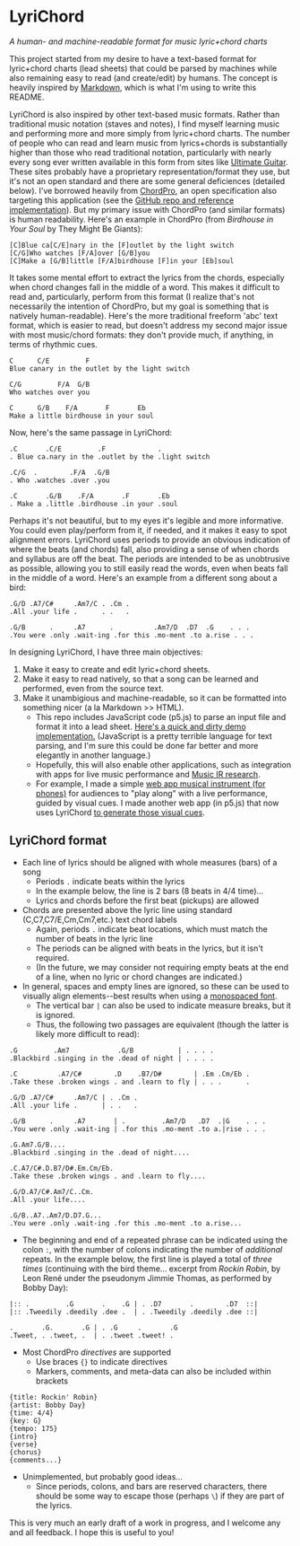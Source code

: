 # LyriChord
*A human- and machine-readable format for music lyric+chord charts*

This project started from my desire to have a text-based format for lyric+chord charts (lead sheets) that could be parsed by machines while also remaining easy to read (and create/edit) by humans. The concept is heavily inspired by [Markdown](https://daringfireball.net/projects/markdown/), which is what I'm using to write this README.

LyriChord is also inspired by other text-based music formats. Rather than traditional music notation (staves and notes), I find myself learning music and performing more and more simply from lyric+chord charts. The number of people who can read and learn music from lyrics+chords is substantially higher than those who read traditional notation, particularly with nearly every song ever written available in this form from sites like [Ultimate Guitar](https://www.ultimate-guitar.com). These sites probably have a proprietary representation/format they use, but it's not an open standard and there are some general deficiences (detailed below). I've borrowed heavily from [ChordPro](https://www.chordpro.org), an open specification also targeting this application (see the [GitHub repo and reference implementation](https://github.com/ChordPro/chordpro)). But my primary issue with ChordPro (and similar formats) is human readability. Here's an example in ChordPro (from *Birdhouse in Your Soul* by They Might Be Giants):

```
[C]Blue ca[C/E]nary in the [F]outlet by the light switch
[C/G]Who watches [F/A]over [G/B]you
[C]Make a [G/B]little [F/A]birdhouse [F]in your [Eb]soul
```

It takes some mental effort to extract the lyrics from the chords, especially when chord changes fall in the middle of a word. This makes it difficult to read and, particularly, perform from this format (I realize that's not necessarily the intention of ChordPro, but my goal is something that is natively human-readable). Here's the more traditional freeform 'abc' text format, which is easier to read, but doesn't address my second major issue with most music/chord formats: they don't provide much, if anything, in terms of rhythmic cues.
```
C      C/E         F
Blue canary in the outlet by the light switch

C/G         F/A  G/B
Who watches over you

C      G/B    F/A       F       Eb
Make a little birdhouse in your soul
```
Now, here's the same passage in LyriChord:

```
.C       .C/E         .F             .
. Blue ca.nary in the .outlet by the .light switch

.C/G  .        .F/A  .G/B
. Who .watches .over .you

.C       .G/B    .F/A       .F       .Eb
. Make a .little .birdhouse .in your .soul
```

Perhaps it's not beautiful, but to my eyes it's legible and more informative. You could even play/perform from it, if needed, and it makes it easy to spot alignment errors. LyriChord uses periods to provide an obvious indication of where the beats (and chords) fall, also providing a sense of when chords and syllabus are off the beat. The periods are intended to be as unobtrusive as possible, allowing you to still easily read the words, even when beats fall in the middle of a word. Here's an example from a different song about a bird:

```
.G/D .A7/C#     .Am7/C . .Cm .
.All .your life .      . .   .

.G/B      .     .A7      .          .Am7/D  .D7  .G    . . .
.You were .only .wait-ing .for this .mo-ment .to a.rise . . .

```

In designing LyriChord, I have three main objectives:
1. Make it easy to create and edit lyric+chord sheets.
2. Make it easy to read natively, so that a song can be learned and performed, even from the source text.
3. Make it unambigious and machine-readable, so it can be formatted into something nicer (a la Markdown >> HTML).
    - This repo includes JavaScript code (p5.js) to parse an input file and format it into a lead sheet. [Here's a quick and dirty demo implementation.](https://www.openprocessing.org/sketch/921161/) (JavaScript is a pretty terrible language for text parsing, and I'm sure this could be done far better and more elegantly in another language.)
    - Hopefully, this will also enable other applications, such as integration with apps for live music performance and [Music IR research](https://www.ismir.net).
    - For example, I made a simple [web app musical instrument (for phones)](https://bit.ly/tedxsong) for audiences to "play along" with a live performance, guided by visual cues. I made another web app (in p5.js) that now uses LyriChord [to generate those visual cues](https://www.openprocessing.org/sketch/876713).

LyriChord format
---

- Each line of lyrics should be aligned with whole measures (bars) of a song
  - Periods `.` indicate beats within the lyrics
  - In the example below, the line is 2 bars (8 beats in 4/4 time)...
  - Lyrics and chords before the first beat (pickups) are allowed
- Chords are presented above the lyric line using standard (C,C7,C7/E,Cm,Cm7,etc.) text chord labels
  - Again, periods `.` indicate beat locations, which must match the number of beats in the lyric line
  - The periods can be aligned with beats in the lyrics, but it isn't required.
  - (In the future, we may consider not requiring empty beats at the end of a line, when no lyric or chord changes are indicated.)
- In general, spaces and empty lines are ignored, so these can be used to visually align elements--best results when using a [monospaced font](https://en.wikipedia.org/wiki/Monospaced_font).
  - The vertical bar `|` can also be used to indicate measure breaks, but it is ignored.
  - Thus, the following two passages are equivalent (though the latter is likely more difficult to read):

```
.G         .Am7            .G/B           | . . . .
.Blackbird .singing in the .dead of night | . . . .

.C          .A7/C#        .D    .B7/D#        | .Em .Cm/Eb .
.Take these .broken wings . and .learn to fly | . . .      .

.G/D .A7/C#     .Am7/C | . .Cm .
.All .your life .      | . .   .

.G/B      .     .A7       | .         .Am7/D   .D7  .|G    . . .
.You were .only .wait-ing | .for this .mo-ment .to a.|rise . . .
```
```
.G.Am7.G/B....
.Blackbird .singing in the .dead of night....

.C.A7/C#.D.B7/D#.Em.Cm/Eb.
.Take these .broken wings . and .learn to fly....

.G/D.A7/C#.Am7/C..Cm.
.All .your life....

.G/B..A7..Am7/D.D7.G...
.You were .only .wait-ing .for this .mo-ment .to a.rise...
```
- The beginning and end of a repeated phrase can be indicated using the colon `:`, with the number of colons indicating the number of *additional* repeats. In the example below, the first line is played a total of *three times* (continuing with the bird theme... excerpt from *Rockin Robin*, by Leon René under the pseudonym Jimmie Thomas, as performed by Bobby Day):

```
|:: .         .G       .    .G | . .D7       .        .D7  ::|
|:: .Tweedily .deedily .dee .  | . .Tweedily .deedily .dee ::|

.       .G.       .G | . .G     .       .G
.Tweet, . .tweet, .  | . .tweet .tweet! . 
```

- Most ChordPro *directives* are supported
  - Use braces `{}` to indicate directives
  - Markers, comments, and meta-data can also be included within brackets
```
{title: Rockin' Robin}
{artist: Bobby Day}
{time: 4/4}
{key: G}
{tempo: 175} 
{intro}
{verse}
{chorus}
{comments...}
```

- Unimplemented, but probably good ideas...
  - Since periods, colons, and bars are reserved characters, there should be some way to escape those (perhaps `\`) if they are part of the lyrics.

This is very much an early draft of a work in progress, and I welcome any and all feedback. I hope this is useful to you!
